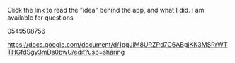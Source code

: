 

Click the link to read the "idea" behind the app, and what I did.
I am available for questions

0549508756

https://docs.google.com/document/d/1pgJlM8URZPd7C6ABgjKK3MSRrWTTHGfdSgy3mDs0bwU/edit?usp=sharing
